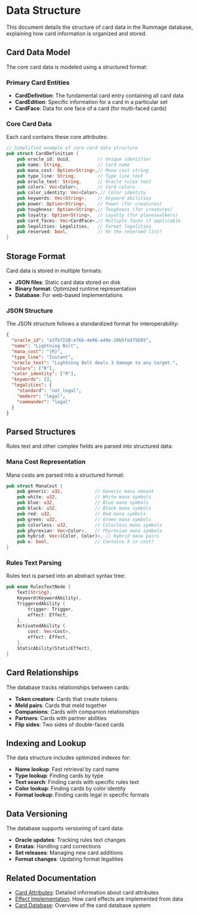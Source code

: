 # Data Structure

This document details the structure of card data in the Rummage database, explaining how card information is organized and stored.

## Card Data Model

The core card data is modeled using a structured format:

### Primary Card Entities

- **CardDefinition**: The fundamental card entry containing all card data
- **CardEdition**: Specific information for a card in a particular set
- **CardFace**: Data for one face of a card (for multi-faced cards)

### Core Card Data

Each card contains these core attributes:

```rust
// Simplified example of core card data structure
pub struct CardDefinition {
    pub oracle_id: Uuid,          // Unique identifier
    pub name: String,             // Card name
    pub mana_cost: Option<String>,// Mana cost string
    pub type_line: String,        // Type line text
    pub oracle_text: String,      // Oracle rules text
    pub colors: Vec<Color>,       // Card colors
    pub color_identity: Vec<Color>,// Color identity
    pub keywords: Vec<String>,    // Keyword abilities
    pub power: Option<String>,    // Power (for creatures)
    pub toughness: Option<String>,// Toughness (for creatures)
    pub loyalty: Option<String>,  // Loyalty (for planeswalkers)
    pub card_faces: Vec<CardFace>,// Multiple faces if applicable
    pub legalities: Legalities,   // Format legalities
    pub reserved: bool,           // On the reserved list?
}
```

## Storage Format

Card data is stored in multiple formats:

- **JSON files**: Static card data stored on disk
- **Binary format**: Optimized runtime representation
- **Database**: For web-based implementations

### JSON Structure

The JSON structure follows a standardized format for interoperability:

```json
{
  "oracle_id": "a3fb7228-e76b-4e96-a40e-20b5fed75685",
  "name": "Lightning Bolt",
  "mana_cost": "{R}",
  "type_line": "Instant",
  "oracle_text": "Lightning Bolt deals 3 damage to any target.",
  "colors": ["R"],
  "color_identity": ["R"],
  "keywords": [],
  "legalities": {
    "standard": "not_legal",
    "modern": "legal",
    "commander": "legal"
  }
}
```

## Parsed Structures

Rules text and other complex fields are parsed into structured data:

### Mana Cost Representation

Mana costs are parsed into a structured format:

```rust
pub struct ManaCost {
    pub generic: u32,            // Generic mana amount
    pub white: u32,              // White mana symbols
    pub blue: u32,               // Blue mana symbols
    pub black: u32,              // Black mana symbols
    pub red: u32,                // Red mana symbols
    pub green: u32,              // Green mana symbols
    pub colorless: u32,          // Colorless mana symbols
    pub phyrexian: Vec<Color>,   // Phyrexian mana symbols
    pub hybrid: Vec<(Color, Color)>, // Hybrid mana pairs
    pub x: bool,                 // Contains X in cost?
}
```

### Rules Text Parsing

Rules text is parsed into an abstract syntax tree:

```rust
pub enum RulesTextNode {
    Text(String),
    Keyword(KeywordAbility),
    TriggeredAbility {
        trigger: Trigger,
        effect: Effect,
    },
    ActivatedAbility {
        cost: Vec<Cost>,
        effect: Effect,
    },
    StaticAbility(StaticEffect),
}
```

## Card Relationships

The database tracks relationships between cards:

- **Token creators**: Cards that create tokens
- **Meld pairs**: Cards that meld together
- **Companions**: Cards with companion relationships
- **Partners**: Cards with partner abilities
- **Flip sides**: Two sides of double-faced cards

## Indexing and Lookup

The data structure includes optimized indexes for:

- **Name lookup**: Fast retrieval by card name
- **Type lookup**: Finding cards by type
- **Text search**: Finding cards with specific rules text
- **Color lookup**: Finding cards by color identity
- **Format lookup**: Finding cards legal in specific formats

## Data Versioning

The database supports versioning of card data:

- **Oracle updates**: Tracking rules text changes
- **Erratas**: Handling card corrections
- **Set releases**: Managing new card additions
- **Format changes**: Updating format legalities

## Related Documentation

- [Card Attributes](card_attributes.md): Detailed information about card attributes
- [Effect Implementation](../effects/index.md): How card effects are implemented from data
- [Card Database](index.md): Overview of the card database system 